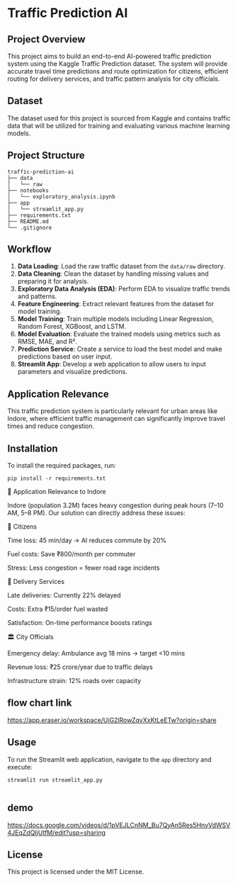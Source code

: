 # Traffic Prediction AI

## Project Overview
This project aims to build an end-to-end AI-powered traffic prediction system using the Kaggle Traffic Prediction dataset. The system will provide accurate travel time predictions and route optimization for citizens, efficient routing for delivery services, and traffic pattern analysis for city officials.

## Dataset
The dataset used for this project is sourced from Kaggle and contains traffic data that will be utilized for training and evaluating various machine learning models.

## Project Structure
```
traffic-prediction-ai
├── data
│   └── raw
├── notebooks
│   └── exploratory_analysis.ipynb
├── app
│   └── streamlit_app.py
├── requirements.txt
├── README.md
└── .gitignore
```

## Workflow
1. **Data Loading**: Load the raw traffic dataset from the `data/raw` directory.
2. **Data Cleaning**: Clean the dataset by handling missing values and preparing it for analysis.
3. **Exploratory Data Analysis (EDA)**: Perform EDA to visualize traffic trends and patterns.
4. **Feature Engineering**: Extract relevant features from the dataset for model training.
5. **Model Training**: Train multiple models including Linear Regression, Random Forest, XGBoost, and LSTM.
6. **Model Evaluation**: Evaluate the trained models using metrics such as RMSE, MAE, and R².
7. **Prediction Service**: Create a service to load the best model and make predictions based on user input.
8. **Streamlit App**: Develop a web application to allow users to input parameters and visualize predictions.

## Application Relevance
This traffic prediction system is particularly relevant for urban areas like Indore, where efficient traffic management can significantly improve travel times and reduce congestion.

## Installation
To install the required packages, run:
```
pip install -r requirements.txt
```
📍 Application Relevance to Indore

Indore (population 3.2M) faces heavy congestion during peak hours (7–10 AM, 5–8 PM).
Our solution can directly address these issues:

👥 Citizens

Time loss: 45 min/day → AI reduces commute by 20%

Fuel costs: Save ₹800/month per commuter

Stress: Less congestion = fewer road rage incidents

🚚 Delivery Services

Late deliveries: Currently 22% delayed

Costs: Extra ₹15/order fuel wasted

Satisfaction: On-time performance boosts ratings

🏛️ City Officials

Emergency delay: Ambulance avg 18 mins → target <10 mins

Revenue loss: ₹25 crore/year due to traffic delays

Infrastructure strain: 12% roads over capacity

## flow chart link
https://app.eraser.io/workspace/UiG2lRowZqvXxKtLeETw?origin=share

## Usage
To run the Streamlit web application, navigate to the `app` directory and execute:
```
streamlit run streamlit_app.py


```
## demo
https://docs.google.com/videos/d/1pVEJLCnNM_Bu7QyAn5Res5HnyVdWSV4JEqZdQIjUtfM/edit?usp=sharing

## License
This project is licensed under the MIT License.
